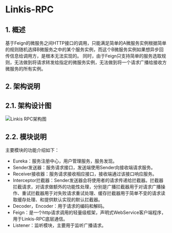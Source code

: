 # Linkis-RPC
## 1. 概述
基于Feign的微服务之间HTTP接口的调用，只能满足简单的A微服务实例根据简单的规则随机选择B微服务之中的某个服务实例，而这个B微服务实例如果想异步回传信息给调用方，是根本无法实现的。
同时，由于Feign只支持简单的服务选取规则，无法做到将请求转发给指定的微服务实例，无法做到将一个请求广播给接收方微服务的所有实例。

## 2. 架构说明
## 2.1. 架构设计图
![Linkis RPC架构图](./../../Images/Architecture/Commons/linkis-rpc.png)
## 2.2. 模块说明
主要模块的功能介绍如下：
* Eureka：服务注册中心，用户管理服务，服务发现。
* Sender发送器：服务请求接口，发送端使用Sender向接收端请求服务。
* Receiver接收器：服务请求接收相应接口，接收端通过该接口响应服务。
* Interceptor拦截器：Sender发送器会将使用者的请求传递给拦截器。拦截器拦截请求，对请求做额外的功能性处理，分别是广播拦截器用于对请求广播操作、重试拦截器用于对失败请求重试处理、缓存拦截器用于简单不变的请求读取缓存处理、和提供默认实现的默认拦截器。
* Decoder，Encoder：用于请求的编码和解码。
* Feign：是一个http请求调用的轻量级框架，声明式WebService客户端程序，用于Linkis-RPC底层通信。
* Listener：监听模块，主要用于监听广播请求。